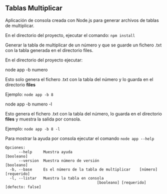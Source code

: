## Tablas Multiplicar

Aplicación de consola creada con Node.js para generar archivos de tablas de multiplicar.

En el directorio del proyecto, ejecutar el comando: ```npm install```

Generar la tabla de multiplicar de un número y que se guarde un fichero .txt con la tabla generada en el directorio files.

En el directorio del proyecto ejecutar:

node app -b numero

Esto solo genera el fichero .txt con la tabla del número y lo guarda en el directorio **files**

Ejemplo: ```node app -b 8```

node app -b numero -l

Esto genera el fichero .txt con la tabla del número, lo guarda en el directorio **files** y muestra la salida por consola.

Ejemplo: ```node app -b 8 -l```

Para mostrar la ayuda por consola ejecutar el comando ```node app --help```

```
Opciones:
      --help     Muestra ayuda                                        [booleano]
      --version  Muestra número de versión                            [booleano]
  -b, --base     Es el número de la tabla de multiplicar    [número] [requerido]
  -l, --listar   Muestra la tabla en consola
                                         [booleano] [requerido] [defecto: false]
```

